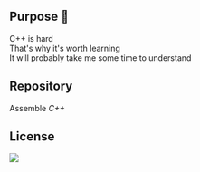 ## Purpose 🍌

C++ is hard  
That's why it's worth learning  
It will probably take me some time to understand

## Repository

Assemble *C++*

## License

<d align="left">
   <img src="https://img.shields.io/badge/c++-%2300599C.svg?style=for-the-badge&logo=c%2B%2B&logoColor=white">
</d>
